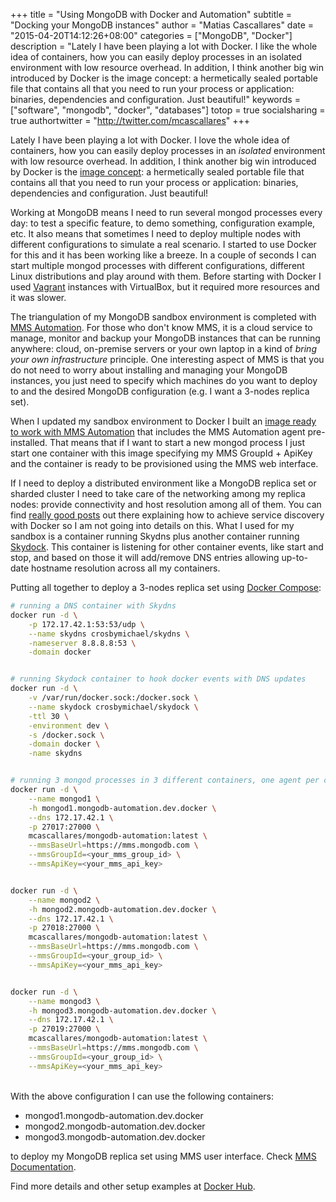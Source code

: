 +++
title = "Using MongoDB with Docker and Automation"
subtitle = "Docking your MongoDB instances"
author = "Matias Cascallares"
date = "2015-04-20T14:12:26+08:00"
categories = ["MongoDB", "Docker"]
description = "Lately I have been playing a lot with Docker. I like the whole idea of containers, how you can easily deploy processes in an isolated environment with low resource overhead. In addition, I think another big win introduced by Docker is the image concept: a hermetically sealed portable file that contains all that you need to run your process or application: binaries, dependencies and configuration. Just beautiful!"
keywords = ["software", "mongodb", "docker", "databases"]
totop = true
socialsharing = true
authortwitter = "http://twitter.com/mcascallares"
+++

Lately I have been playing a lot with Docker. I love the whole idea of containers, how you can easily deploy processes in an *isolated* environment with low resource overhead. In addition, I think another big win introduced by Docker is the [image concept](http://docs.docker.com/userguide/dockerimages/): a hermetically sealed portable file that contains all that you need to run your process or application: binaries, dependencies and configuration. Just beautiful!

Working at MongoDB means I need to run several mongod processes every day: to test a specific feature, to demo something, configuration example, etc. It also means that sometimes I need to deploy multiple nodes with different configurations to simulate a real scenario. I started to use Docker for this and it has been working like a breeze. In a couple of seconds I can start multiple mongod processes with different configurations, different Linux distributions and play around with them. Before starting with Docker I used [Vagrant](https://www.vagrantup.com) instances with VirtualBox, but it required more resources and it was slower.

The triangulation of my MongoDB sandbox environment is completed with [MMS Automation](https://mms.mongodb.com/). For those who don't know MMS, it is a cloud service to manage, monitor and backup your MongoDB instances that can be running anywhere: cloud, on-premise servers or your own laptop in a kind of *bring your own infrastructure* principle. One interesting aspect of MMS is that you do not need to worry about installing and managing your MongoDB instances, you just need to specify which machines do you want to deploy to and the desired MongoDB configuration (e.g. I want a 3-nodes replica set).

When I updated my sandbox environment to Docker I built an [image ready to work with MMS Automation](https://registry.hub.docker.com/u/mcascallares/mongodb-automation/) that includes the MMS Automation agent pre-installed. That means that if I want to start a new mongod process I just start one container with this image specifying my MMS GroupId + ApiKey and the container is ready to be provisioned using the MMS web interface.

If I need to deploy a distributed environment like a MongoDB replica set or sharded cluster I need to take care of the networking among my replica nodes: provide connectivity and host resolution among all of them. You can find [really good posts](http://progrium.com/blog/2014/08/20/consul-service-discovery-with-docker/) out there explaining how to achieve service discovery with Docker so I am not going into details on this. What I used for my sandbox is a container running Skydns plus another container running [Skydock](https://github.com/crosbymichael/skydock). This container is listening for other container events, like start and stop, and based on those it will add/remove DNS entries allowing up-to-date hostname resolution across all my containers.

Putting all together to deploy a 3-nodes replica set using [Docker Compose](http://www.fig.sh):

```bash
# running a DNS container with Skydns
docker run -d \
    -p 172.17.42.1:53:53/udp \
    --name skydns crosbymichael/skydns \
    -nameserver 8.8.8.8:53 \
    -domain docker


# running Skydock container to hook docker events with DNS updates
docker run -d \
    -v /var/run/docker.sock:/docker.sock \
    --name skydock crosbymichael/skydock \
    -ttl 30 \
    -environment dev \
    -s /docker.sock \
    -domain docker \
    -name skydns


# running 3 mongod processes in 3 different containers, one agent per container.
docker run -d \
    --name mongod1 \
    -h mongod1.mongodb-automation.dev.docker \
    --dns 172.17.42.1 \
    -p 27017:27000 \
    mcascallares/mongodb-automation:latest \
    --mmsBaseUrl=https://mms.mongodb.com \
    --mmsGroupId=<your_mms_group_id> \
    --mmsApiKey=<your_mms_api_key>


docker run -d \
    --name mongod2 \
    -h mongod2.mongodb-automation.dev.docker \
    --dns 172.17.42.1 \
    -p 27018:27000 \
    mcascallares/mongodb-automation:latest \
    --mmsBaseUrl=https://mms.mongodb.com \
    --mmsGroupId=<your_group_id> \
    --mmsApiKey=<your_mms_api_key>


docker run -d \
    --name mongod3 \
    -h mongod3.mongodb-automation.dev.docker \
    --dns 172.17.42.1 \
    -p 27019:27000 \
    mcascallares/mongodb-automation:latest \
    --mmsBaseUrl=https://mms.mongodb.com \
    --mmsGroupId=<your_group_id> \
    --mmsApiKey=<your_mms_api_key>

```
<br>
With the above configuration I can use the following containers:

- mongod1.mongodb-automation.dev.docker
- mongod2.mongodb-automation.dev.docker
- mongod3.mongodb-automation.dev.docker

to deploy my MongoDB replica set using MMS user interface. Check [MMS Documentation](https://docs.mms.mongodb.com).

Find more details and other setup examples at [Docker Hub](https://registry.hub.docker.com/u/mcascallares/mongodb-automation/).
